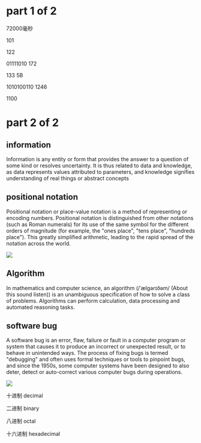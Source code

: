 # []()part 1 of 2

72000毫秒

101

122

01111010  172

133  5B

1010100110  1246

1100

# []()part 2 of 2

## information

Information is any entity or form that provides the answer to a question of some kind or resolves uncertainty. It is thus related to data and knowledge, as data represents values attributed to parameters, and knowledge signifies understanding of real things or abstract concepts

## positional notation

Positional notation or place-value notation is a method of representing or encoding numbers. Positional notation is distinguished from other notations (such as Roman numerals) for its use of the same symbol for the different orders of magnitude (for example, the "ones place", "tens place", "hundreds place"). This greatly simplified arithmetic, leading to the rapid spread of the notation across the world.

![](https://upload.wikimedia.org/wikipedia/commons/thumb/7/78/Positional_notation_glossary-en.svg/768px-Positional_notation_glossary-en.svg.png)

## Algorithm

In mathematics and computer science, an algorithm (/ˈælɡərɪðəm/ (About this sound listen)) is an unambiguous specification of how to solve a class of problems. Algorithms can perform calculation, data processing and automated reasoning tasks.

## software bug

A software bug is an error, flaw, failure or fault in a computer program or system that causes it to produce an incorrect or unexpected result, or to behave in unintended ways. The process of fixing bugs is termed "debugging" and often uses formal techniques or tools to pinpoint bugs, and since the 1950s, some computer systems have been designed to also deter, detect or auto-correct various computer bugs during operations.

![](https://upload.wikimedia.org/wikipedia/en/9/99/Question_book-new.svg)

十进制 decimal

二进制 binary

八进制 octal

十六进制 hexadecimal
